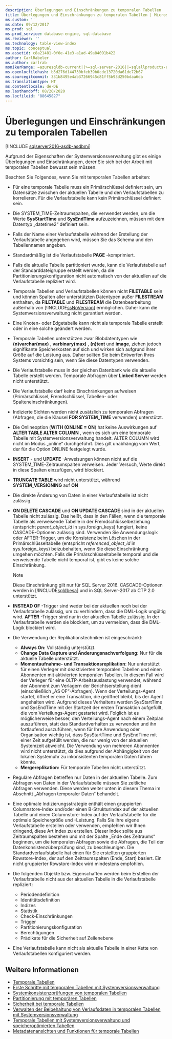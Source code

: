 ```yaml
---
description: Überlegungen und Einschränkungen zu temporalen Tabellen
title: Überlegungen und Einschränkungen zu temporalen Tabellen | Microsoft-Dokumentation
ms.custom: ''
ms.date: 09/12/2017
ms.prod: sql
ms.prod_service: database-engine, sql-database
ms.reviewer: ''
ms.technology: table-view-index
ms.topic: conceptual
ms.assetid: c8a21481-0f0e-41e3-a1ad-49a84091b422
author: CarlRabeler
ms.author: carlrab
monikerRange: =azuresqldb-current||>=sql-server-2016||=sqlallproducts-allversions||>=sql-server-linux-2017||=azuresqldb-mi-current
ms.openlocfilehash: b3d276d144730bfeb39b0cde13720da61de72b67
ms.sourcegitcommit: 331b8495e4ab37266945c81ff5b93d250bdaa6da
ms.translationtype: HT
ms.contentlocale: de-DE
ms.lasthandoff: 08/20/2020
ms.locfileid: "88645827"
---
```

# <a name="temporal-table-considerations-and-limitations"></a>Überlegungen und Einschränkungen zu temporalen Tabellen


[!INCLUDE [sqlserver2016-asdb-asdbmi](../../includes/applies-to-version/sqlserver2016-asdb-asdbmi.md)]


Aufgrund der Eigenschaften der Systemversionsverwaltung gibt es einige Überlegungen und Einschränkungen, derer Sie sich bei der Arbeit mit temporalen Tabellen bewusst sein müssen.

Beachten Sie Folgendes, wenn Sie mit temporalen Tabellen arbeiten:

- Für eine temporale Tabelle muss ein Primärschlüssel definiert sein, um Datensätze zwischen der aktuellen Tabelle und den Verlaufstabellen zu korrelieren. Für die Verlaufstabelle kann kein Primärschlüssel definiert sein.
- Die SYSTEM_TIME-Zeitraumspalten, die verwendet werden, um die Werte **SysStartTime** und **SysEndTime** aufzuzeichnen, müssen mit dem Datentyp „datetime2“ definiert sein.
- Falls der Name einer Verlaufstabelle während der Erstellung der Verlaufstabelle angegeben wird, müssen Sie das Schema und den Tabellennamen angeben.
- Standardmäßig ist die Verlaufstabelle **PAGE** -komprimiert.
- Falls die aktuelle Tabelle partitioniert wurde, kann die Verlaufstabelle auf der Standarddateigruppe erstellt werden, da die Partitionierungskonfiguration nicht automatisch von der aktuellen auf die Verlaufstabelle repliziert wird.
- Temporale Tabellen und Verlaufstabellen können nicht **FILETABLE** sein und können Spalten aller unterstützten Datentypen außer **FILESTREAM** enthalten, da **FILETABLE** und **FILESTREAM** die Datenbearbeitung außerhalb von [!INCLUDE[ssNoVersion](../../includes/ssnoversion-md.md)] ermöglichen. Daher kann die Systemversionsverwaltung nicht garantiert werden.
- Eine Knoten- oder Edgetabelle kann nicht als temporale Tabelle erstellt oder in eine solche geändert werden.
- Temporale Tabellen unterstützen zwar Blobdatentypen wie **(n)varchar(max)** , **varbinary(max)** , **(n)text** und **image**, ziehen jedoch signifikante Speicherkosten auf sich und wirken sich aufgrund ihrer Größe auf die Leistung aus. Daher sollten Sie beim Entwerfen Ihres Systems vorsichtig sein, wenn Sie diese Datentypen verwenden.
- Die Verlaufstabelle muss in der gleichen Datenbank wie die aktuelle Tabelle erstellt werden. Temporale Abfragen über **Linked Server** werden nicht unterstützt.
- Die Verlaufstabelle darf keine Einschränkungen aufweisen (Primärschlüssel, Fremdschlüssel, Tabellen- oder Spalteneinschränkungen).
- Indizierte Sichten werden nicht zusätzlich zu temporalen Abfragen (Abfragen, die die Klausel **FOR SYSTEM_TIME** verwenden) unterstützt.
- Die Onlineoption (**WITH (ONLINE = ON**) hat keine Auswirkungen auf **ALTER TABLE ALTER COLUMN** , wenn es sich um eine temporale Tabelle mit Systemversionsverwaltung handelt. ALTER COLUMN wird nicht im Modus „online“ durchgeführt. Dies gilt unabhängig vom Wert, der für die Option ONLINE festgelegt wurde.
- **INSERT** - und **UPDATE** -Anweisungen können nicht auf die SYSTEM_TIME-Zeitraumspalten verweisen. Jeder Versuch, Werte direkt in diese Spalten einzufügen, wird blockiert.
- **TRUNCATE TABLE** wird nicht unterstützt, während **SYSTEM_VERSIONING** auf **ON**
- Die direkte Änderung von Daten in einer Verlaufstabelle ist nicht zulässig.
- **ON DELETE CASCADE** und **ON UPDATE CASCADE** sind in der aktuellen Tabelle nicht zulässig. Das heißt, dass in den Fällen, wenn die temporale Tabelle als verweisende Tabelle in der Fremdschlüsselbeziehung (entspricht *parent_object_id* in sys.foreign_keys) fungiert, keine CASCADE-Optionen zulässig sind. Verwenden Sie Anwendungslogik oder AFTER-Trigger, um die Konsistenz beim Löschen in der Primärschlüsseltabelle (entspricht *referenced_object_id* in sys.foreign_keys) beizubehalten, wenn Sie diese Einschränkung umgehen möchten. Falls die Primärschlüsseltabelle temporal und die verweisende Tabelle nicht temporal ist, gibt es keine solche Einschränkung.

  > [!NOTE]
  > Diese Einschränkung gilt nur für SQL Server 2016. CASCADE-Optionen werden in [!INCLUDE[sqldbesa](../../includes/sqldbesa-md.md)] und in SQL Server-2017 ab CTP 2.0 unterstützt.

- **INSTEAD OF** -Trigger sind weder bei der aktuellen noch bei der Verlaufstabelle zulässig, um zu verhindern, dass die DML-Logik ungültig wird. **AFTER** -Trigger sind nur in der aktuellen Tabelle zulässig. In der Verlaufstabelle werden sie blockiert, um zu vermeiden, dass die DML-Logik blockiert wird.
- Die Verwendung der Replikationstechniken ist eingeschränkt:

  - **Always On:** Vollständig unterstützt.
  - **Change Data Capture und Änderungsnachverfolgung:** Nur für die aktuelle Tabelle unterstützt.
  - **Momentaufnahme- und Transaktionsreplikation**: Nur unterstützt für einen Verleger mit deaktivierten temporalen Tabellen und einen Abonnenten mit aktivierten temporalen Tabellen. In diesem Fall wird der Verleger für eine OLTP-Arbeitsauslastung verwendet, während der Abonnent zum Verlagern der Berichtserstellung dient (einschließlich „AS OF“-Abfragen). Wenn der Verteilungs-Agent startet, öffnet er eine Transaktion, die geöffnet bleibt, bis der Agent angehalten wird. Aufgrund dieses Verhaltens werden SysStartTime und SysEndTime mit der Startzeit der ersten Transaktion aufgefüllt, die vom Verteilungs-Agent gestartet wird. Folglich ist es möglicherweise besser, den Verteilungs-Agent nach einem Zeitplan auszuführen, statt das Standardverhalten zu verwenden und ihn fortlaufend auszuführen, wenn für Ihre Anwendung oder Organisation wichtig ist, dass SysStartTime und SysEndTime mit einer Zeit aufgefüllt werden, die nur wenig von der aktuellen Systemzeit abweicht. Die Verwendung von mehreren Abonnenten wird nicht unterstützt, da dies aufgrund der Abhängigkeit von der lokalen Systemuhr zu inkonsistenten temporalen Daten führen könnte.
  - **Mergereplikation:** Für temporale Tabellen nicht unterstützt.

- Reguläre Abfragen betreffen nur Daten in der aktuellen Tabelle. Zum Abfragen von Daten in der Verlaufstabelle müssen Sie zeitliche Abfragen verwenden. Diese werden weiter unten in diesem Thema im Abschnitt „Abfragen temporaler Daten“ behandelt.
- Eine optimale Indizierungsstrategie enthält einen gruppierten Columnstore-Index und/oder einen B-Strukturindex auf der aktuellen Tabelle und einen Columnstore-Index auf der Verlaufstabelle für die optimale Speichergröße und -Leistung. Falls Sie Ihre eigene Verlaufstabelle erstellen oder verwenden, empfehlen wir Ihnen dringend, diese Art Index zu erstellen. Dieser Index sollte aus Zeitraumspalten bestehen und mit der Spalte „Ende des Zeitraums“ beginnen, um die temporalen Abfragen sowie die Abfragen, die Teil der Datenkonsistenzüberprüfung sind, zu beschleunigen. Die Standardverlaufstabelle hat einen für Sie erstellten gruppierten Rowstore-Index, der auf den Zeitraumspalten (Ende, Start) basiert. Ein nicht gruppierter Rowstore-Index wird mindestens empfohlen.
- Die folgenden Objekte bzw. Eigenschaften werden beim Erstellen der Verlaufstabelle nicht aus der aktuellen Tabelle in die Verlaufstabelle repliziert:

  - Periodendefinition
  - Identitätsdefinition
  - Indizes
  - Statistik
  - Check-Einschränkungen
  - Trigger
  - Partitionierungskonfiguration
  - Berechtigungen
  - Prädikate für die Sicherheit auf Zeilenebene

- Eine Verlaufstabelle kann nicht als aktuelle Tabelle in einer Kette von Verlaufstabellen konfiguriert werden.

## <a name="see-also"></a>Weitere Informationen

- [Temporale Tabellen](../../relational-databases/tables/temporal-tables.md)
- [Erste Schritte mit temporalen Tabellen mit Systemversionsverwaltung](../../relational-databases/tables/getting-started-with-system-versioned-temporal-tables.md)
- [Systemkonsistenzprüfungen von temporalen Tabellen](../../relational-databases/tables/temporal-table-system-consistency-checks.md)
- [Partitionierung mit temporären Tabellen](../../relational-databases/tables/partitioning-with-temporal-tables.md)
- [Sicherheit bei temporale Tabellen](../../relational-databases/tables/temporal-table-security.md)
- [Verwalten der Beibehaltung von Verlaufsdaten in temporalen Tabellen mit Systemversionsverwaltung](../../relational-databases/tables/manage-retention-of-historical-data-in-system-versioned-temporal-tables.md)
- [Temporale Tabellen mit Systemversionsverwaltung und speicheroptimierten Tabellen](../../relational-databases/tables/system-versioned-temporal-tables-with-memory-optimized-tables.md)
- [Metadatenansichten und Funktionen für temporale Tabellen](../../relational-databases/tables/temporal-table-metadata-views-and-functions.md)
